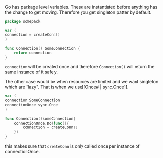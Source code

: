 Go has package level variables. These are instantiated before anything has the change to get moving. Therefore you get singleton patter by default.

```go
package somepack

var (
connection = createConn()
)

func Connection() SomeConnection {
	return connection
}
```

`connection` will be created once and therefore `Connection()` will return the same instance of it safely.

The other case would be when resources are limited and we want singleton which are "lazy". That is when we use[[Once# | sync.Once]].

```go
var (
connection SomeConnection
connectionOnce sync.Once
)

func Connection()someConnection{
	connectionOnce.Do(func(){
		connection = createConn()	
	})
}
```

this makes sure that `createConn` is only called once per instance of connectionOnce.